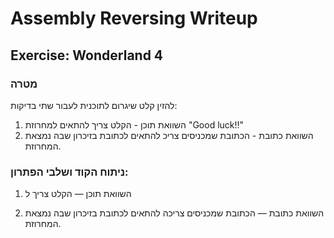 # Assembly Reversing Writeup

## Exercise: Wonderland 4

### **מטרה**

להזין קלט שיגרום לתוכנית לעבור שתי בדיקות:

1. השוואת תוכן - הקלט צריך להתאים למחרוזת "Good luck!!"
2. השוואת כתובת - הכתובת שמכניסים צריכ להתאים לכתובת בזיכרון שבה נמצאת המחרוזת. 

### ניתוח הקוד ושלבי הפתרון:



1. השוואת תוכן — הקלט צריך ל

2. השוואת כתובת — הכתובת שמכניסים צריכה להתאים לכתובת בזיכרון שבה נמצאת המחרוזת.
